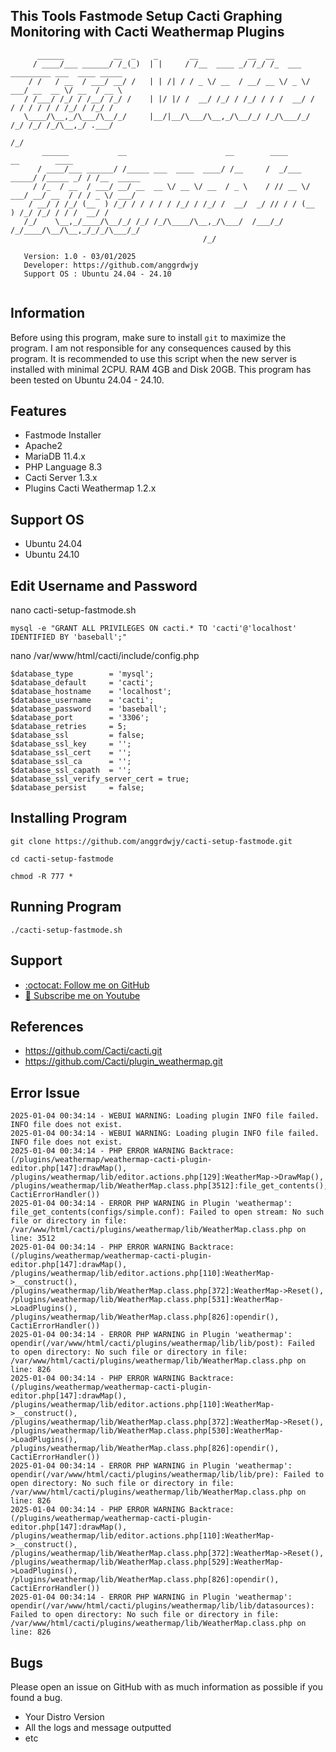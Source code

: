 ## This Tools Fastmode Setup Cacti Graphing Monitoring with Cacti Weathermap Plugins

```                                                                                                   
      ______           __  _    _       __           __  __                                     
     / ____/___ ______/ /_(_)  | |     / /__  ____ _/ /_/ /_  ___  _________ ___  ____ _____    
    / /   / __  / ___/ __/ /   | | /| / / _ \/ __  / __/ __ \/ _ \/ ___/ __  __ \/ __  / __ \   
   / /___/ /_/ / /__/ /_/ /    | |/ |/ /  __/ /_/ / /_/ / / /  __/ /  / / / / / / /_/ / /_/ /   
   \____/\__,_/\___/\__/_/     |__/|__/\___/\__,_/\__/_/ /_/\___/_/  /_/ /_/ /_/\__,_/ .___/    
                                                                                    /_/         
       ______           __                      __        ____           __        ____            
      / ____/___ ______/ /_____ ___  ____  ____/ /__     /  _/___  _____/ /_____ _/ / /__  _____   
     / /_  / __  / ___/ __/ __  __ \/ __ \/ __  / _ \    / // __ \/ ___/ __/ __  / / / _ \/ ___/   
    / __/ / /_/ (__  ) /_/ / / / / / /_/ / /_/ /  __/  _/ // / / (__  ) /_/ /_/ / / /  __/ /       
   /_/    \__,_/____/\__/_/ /_/ /_/\____/\__,_/\___/  /___/_/ /_/____/\__/\__,_/_/_/\___/_/        
                                           /_/                   

   Version: 1.0 - 03/01/2025                            	            
   Developer: https://github.com/anggrdwjy              	            
   Support OS : Ubuntu 24.04 - 24.10
                                                                                           
```

## Information

Before using this program, make sure to install `git` to maximize the program. I am not responsible for any consequences caused by this program. It is recommended to use this script when the new server is installed with minimal 2CPU. RAM 4GB and Disk 20GB. This program has been tested on Ubuntu 24.04 - 24.10.

## Features
* Fastmode Installer
* Apache2
* MariaDB 11.4.x
* PHP Language 8.3
* Cacti Server 1.3.x
* Plugins Cacti Weathermap 1.2.x

## Support OS
* Ubuntu 24.04
* Ubuntu 24.10

## Edit Username and Password

nano cacti-setup-fastmode.sh
```
mysql -e "GRANT ALL PRIVILEGES ON cacti.* TO 'cacti'@'localhost' IDENTIFIED BY 'baseball';"
```
nano /var/www/html/cacti/include/config.php
```
$database_type        = 'mysql';
$database_default     = 'cacti';
$database_hostname    = 'localhost';
$database_username    = 'cacti';
$database_password    = 'baseball';
$database_port        = '3306';
$database_retries     = 5;
$database_ssl         = false;
$database_ssl_key     = '';
$database_ssl_cert    = '';
$database_ssl_ca      = '';
$database_ssl_capath  = '';
$database_ssl_verify_server_cert = true;
$database_persist     = false;
```

## Installing Program
```
git clone https://github.com/anggrdwjy/cacti-setup-fastmode.git
```
```
cd cacti-setup-fastmode
```
```
chmod -R 777 *
```

## Running Program
```
./cacti-setup-fastmode.sh
```

## Support

* [:octocat: Follow me on GitHub](https://github.com/anggrdwjy)
* [🔔 Subscribe me on Youtube](https://www.youtube.com/@anggarda.wijaya)

## References

* https://github.com/Cacti/cacti.git
* https://github.com/Cacti/plugin_weathermap.git

## Error Issue
```
2025-01-04 00:34:14 - WEBUI WARNING: Loading plugin INFO file failed. INFO file does not exist.
2025-01-04 00:34:14 - WEBUI WARNING: Loading plugin INFO file failed. INFO file does not exist.
2025-01-04 00:34:14 - PHP ERROR WARNING Backtrace: (/plugins/weathermap/weathermap-cacti-plugin-editor.php[147]:drawMap(), /plugins/weathermap/lib/editor.actions.php[129]:WeatherMap->DrawMap(), /plugins/weathermap/lib/WeatherMap.class.php[3512]:file_get_contents(), CactiErrorHandler())
2025-01-04 00:34:14 - ERROR PHP WARNING in Plugin 'weathermap': file_get_contents(configs/simple.conf): Failed to open stream: No such file or directory in file: /var/www/html/cacti/plugins/weathermap/lib/WeatherMap.class.php on line: 3512
2025-01-04 00:34:14 - PHP ERROR WARNING Backtrace: (/plugins/weathermap/weathermap-cacti-plugin-editor.php[147]:drawMap(), /plugins/weathermap/lib/editor.actions.php[110]:WeatherMap->__construct(), /plugins/weathermap/lib/WeatherMap.class.php[372]:WeatherMap->Reset(), /plugins/weathermap/lib/WeatherMap.class.php[531]:WeatherMap->LoadPlugins(), /plugins/weathermap/lib/WeatherMap.class.php[826]:opendir(), CactiErrorHandler())
2025-01-04 00:34:14 - ERROR PHP WARNING in Plugin 'weathermap': opendir(/var/www/html/cacti/plugins/weathermap/lib/lib/post): Failed to open directory: No such file or directory in file: /var/www/html/cacti/plugins/weathermap/lib/WeatherMap.class.php on line: 826
2025-01-04 00:34:14 - PHP ERROR WARNING Backtrace: (/plugins/weathermap/weathermap-cacti-plugin-editor.php[147]:drawMap(), /plugins/weathermap/lib/editor.actions.php[110]:WeatherMap->__construct(), /plugins/weathermap/lib/WeatherMap.class.php[372]:WeatherMap->Reset(), /plugins/weathermap/lib/WeatherMap.class.php[530]:WeatherMap->LoadPlugins(), /plugins/weathermap/lib/WeatherMap.class.php[826]:opendir(), CactiErrorHandler())
2025-01-04 00:34:14 - ERROR PHP WARNING in Plugin 'weathermap': opendir(/var/www/html/cacti/plugins/weathermap/lib/lib/pre): Failed to open directory: No such file or directory in file: /var/www/html/cacti/plugins/weathermap/lib/WeatherMap.class.php on line: 826
2025-01-04 00:34:14 - PHP ERROR WARNING Backtrace: (/plugins/weathermap/weathermap-cacti-plugin-editor.php[147]:drawMap(), /plugins/weathermap/lib/editor.actions.php[110]:WeatherMap->__construct(), /plugins/weathermap/lib/WeatherMap.class.php[372]:WeatherMap->Reset(), /plugins/weathermap/lib/WeatherMap.class.php[529]:WeatherMap->LoadPlugins(), /plugins/weathermap/lib/WeatherMap.class.php[826]:opendir(), CactiErrorHandler())
2025-01-04 00:34:14 - ERROR PHP WARNING in Plugin 'weathermap': opendir(/var/www/html/cacti/plugins/weathermap/lib/lib/datasources): Failed to open directory: No such file or directory in file: /var/www/html/cacti/plugins/weathermap/lib/WeatherMap.class.php on line: 826
```

## Bugs

Please open an issue on GitHub with as much information as possible if you found a bug.
* Your Distro Version
* All the logs and message outputted
* etc
